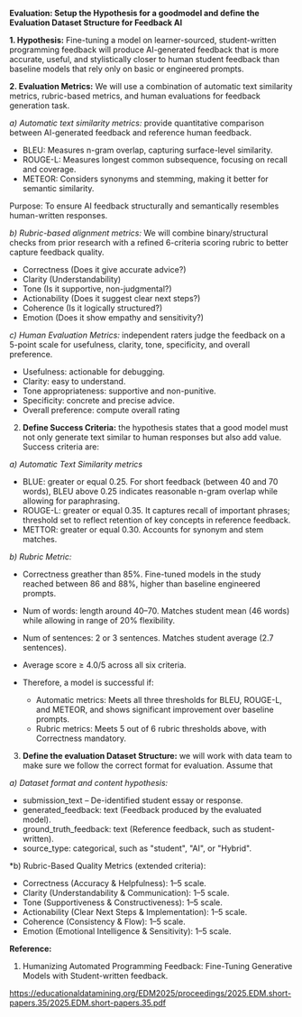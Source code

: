 ﻿**Evaluation: Setup the Hypothesis for a goodmodel and define the Evaluation Dataset Structure for Feedback AI** 

**1. Hypothesis:** Fine-tuning a model on learner-sourced, student-written programming feedback will produce AI-generated feedback that is more accurate, useful, and stylistically closer to human student feedback than baseline models that rely only on basic or engineered prompts. 


**2. Evaluation Metrics:** We will use a combination of automatic text similarity metrics, rubric-based metrics, and human evaluations for feedback generation task.
   
*a) Automatic text similarity metrics:* provide quantitative comparison between AI-generated feedback and reference human feedback.
 
- BLEU: Measures n-gram overlap, capturing surface-level similarity.
- ROUGE-L: Measures longest common subsequence, focusing on recall and coverage.
- METEOR: Considers synonyms and stemming, making it better for semantic similarity.

Purpose: To ensure AI feedback structurally and semantically resembles human-written responses.

*b) Rubric-based alignment metrics:* We will combine binary/structural checks from prior research with a refined 6-criteria scoring rubric to better capture feedback quality.

- Correctness (Does it give accurate advice?)
- Clarity (Understandability)
- Tone (Is it supportive, non-judgmental?)
- Actionability (Does it suggest clear next steps?)
- Coherence (Is it logically structured?)
- Emotion (Does it show empathy and sensitivity?)

*c) Human Evaluation Metrics:* independent raters judge the feedback on a 5-point scale for usefulness, clarity, tone, specificity, and overall preference.

- Usefulness: actionable for debugging. 
- Clarity: easy to understand. 
- Tone appropriateness: supportive and non-punitive. 
- Specificity: concrete and precise advice. 
- Overall preference: compute overall rating
 

2. **Define Success Criteria:** the hypothesis states that a good model must not only generate text similar to human responses but also add value. Success criteria are:
   
*a) Automatic Text Similarity metrics* 
- BLUE: greater or equal 0.25. For short feedback (between 40 and 70 words), BLEU above 0.25 indicates reasonable n-gram overlap while allowing for paraphrasing. 
- ROUGE-L: greater or equal 0.35. It captures recall of important phrases; threshold set to reflect retention of key concepts in reference feedback. 
- METTOR: greater or equal 0.30. Accounts for synonym and stem matches.
  
*b) Rubric Metric:* 
- Correctness greather than 85%. Fine-tuned models in the study reached between 86 and 88%, higher than baseline engineered prompts. 
- Num of words: length around 40–70. Matches student mean (46 words) while allowing in range of 20% flexibility. 
- Num of sentences: 2 or 3 sentences. Matches student average (2.7 sentences). 
- Average score ≥ 4.0/5 across all six criteria.

- Therefore, a model is successful if: 
  - Automatic metrics: Meets all three thresholds for BLEU, ROUGE-L, and METEOR, and shows significant improvement over baseline prompts. 
  - Rubric metrics: Meets 5 out of 6 rubric thresholds above, with Correctness mandatory. 

3. **Define the evaluation Dataset Structure:** we will work with data team to make sure we follow the correct format for evaluation. Assume that
    
*a) Dataset format and content hypothesis:*

- submission_text – De-identified student essay or response.
- generated\_feedback: text (Feedback produced by the evaluated model). 
- ground\_truth\_feedback: text (Reference feedback, such as student-written). 
- source\_type: categorical, such as "student", "AI", or "Hybrid".
  
*b) Rubric-Based Quality Metrics (extended criteria):
  - Correctness (Accuracy & Helpfulness): 1–5 scale.
  - Clarity (Understandability & Communication): 1–5 scale.
  - Tone (Supportiveness & Constructiveness): 1–5 scale.
  - Actionability (Clear Next Steps & Implementation): 1–5 scale.
  - Coherence (Consistency & Flow): 1–5 scale.
  - Emotion (Emotional Intelligence & Sensitivity): 1–5 scale.

**Reference:** 

1. Humanizing Automated Programming Feedback: Fine-Tuning Generative Models with Student-written feedback.  

<https://educationaldatamining.org/EDM2025/proceedings/2025.EDM.short-papers.35/2025.EDM.short-papers.35.pdf> 




